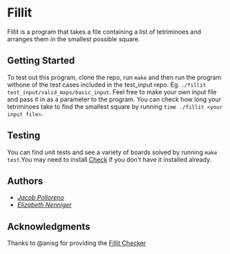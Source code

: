 # Fillit

Fillit is a program that takes a file containing a list of tetriminoes and arranges them in the smallest possible square.

## Getting Started

To test out this program, clone the repo, run `make` and then run the program withone of the test cases included in the test\_input repo. Eg. `./fillit test_input/valid_maps/basic_input`. Feel free to make your own input file and pass it in as a parameter to the program. You can check how long your tetriminoes take to find the smallest square by running `time ./fillit <your input file>`.


## Testing

You can find unit tests and see a variety of boards solved by running `make test`.You may need to install [Check](https://libcheck.github.io/check/web/install.html) if you don't have it installed already.

## Authors

* [*Jacob Polloreno*](https://github.com/JacobPolloreno)
* [*Elizabeth Nenniger*](https://github.com/elidlocke)

## Acknowledgments

Thanks to @anisg for providing the [Fillit Checker](https://github.com/anisg/fillit_checker)

